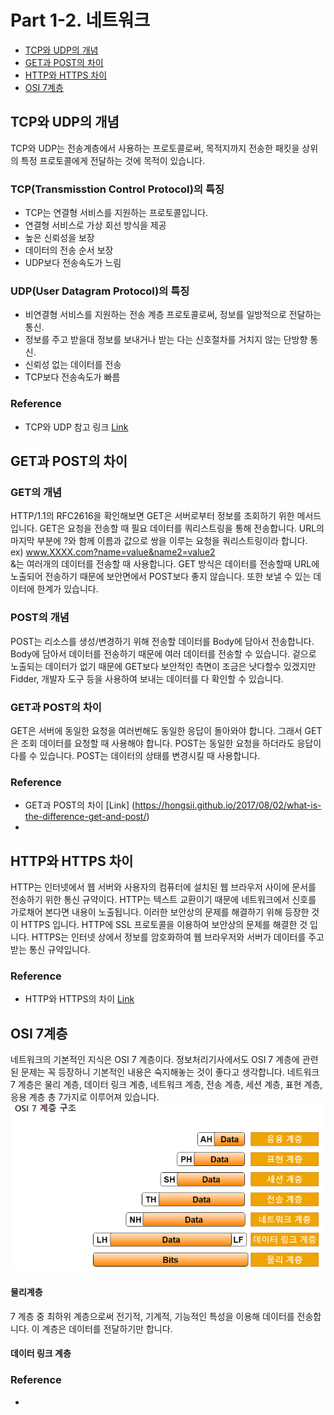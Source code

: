 # Part 1-2. 네트워크
* [TCP와 UDP의 개념](#tcp와-udp의-개념)
* [GET과 POST의 차이](#get과-post의-차이)
* [HTTP와 HTTPS 차이](#http와-https-차이)
* [OSI 7계층](#osi-7계층)

## TCP와 UDP의 개념
TCP와 UDP는 전송계층에서 사용하는 프로토콜로써, 목적지까지 전송한 패킷을 상위의 특정 프로토콜에게 전달하는 것에 목적이 있습니다.

### TCP(Transmisstion Control Protocol)의 특징
 * TCP는 연결형 서비스를 지원하는 프로토콜입니다.
 * 연결형 서비스로 가상 회선 방식을 제공
 * 높은 신뢰성을 보장
 * 데이터의 전송 순서 보장
 * UDP보다 전송속도가 느림
### UDP(User Datagram Protocol)의 특징
 * 비연결형 서비스를 지원하는 전송 계층 프로토콜로써, 정보를 일방적으로 전달하는 통신.
 * 정보를 주고 받을대 정보를 보내거나 받는 다는 신호절차를 거치지 않는 단방향 통신.
 * 신뢰성 없는 데이터를 전송
 * TCP보다 전송속도가 빠름
 
### Reference 
 * TCP와 UDP 참고 링크 [Link](https://choseongho93.tistory.com/3)

## GET과 POST의 차이
### GET의 개념
HTTP/1.1의 RFC2616을 확인해보면 GET은 서버로부터 정보를 조회하기 위한 메서드입니다. GET은 요청을 전송할 때 필요 데이터를 쿼리스트링을 통해 전송합니다. URL의 마지막 부분에 ?와 함께 이름과 값으로 쌍을 이루는 요청을 쿼리스트링이라 합니다. <br> ex) www.XXXX.com?name=value&name2=value2 <br>
&는 여러개의 데이터를 전송할 때 사용합니다. GET 방식은 데이터를 전송할때 URL에 노출되어 전송하기 때문에 보안면에서 POST보다 좋지 않습니다. 또한 보낼 수 있는 데이터에 한계가 있습니다.

### POST의 개념
POST는 리소스를 생성/변경하기 위해 전송할 데이터를 Body에 담아서 전송합니다. Body에 담아서 데이터를 전송하기 때문에 여러 데이터를 전송할 수 있습니다. 겉으로 노출되는 데이터가 없기 때문에 GET보다 보안적인 측면이 조금은 낫다할수 있겠지만 Fidder, 개발자 도구 등을 사용하여 보내는 데이터를 다 확인할 수 있습니다. 

### GET과 POST의 차이
GET은 서버에 동일한 요청을 여러번해도 동일한 응답이 돌아와야 합니다. 그래서 GET은 조회 데이터를 요청할 때 사용해야 합니다. POST는 동일한 요청을 하더라도 응답이 다를 수 있습니다. POST는 데이터의 상태를 변경시킬 때 사용합니다.

### Reference
 * GET과 POST의 차이 [Link] (https://hongsii.github.io/2017/08/02/what-is-the-difference-get-and-post/)
 * 
## HTTP와 HTTPS 차이
HTTP는 인터넷에서 웹 서버와 사용자의 컴퓨터에 설치된 웹 브라우저 사이에 문서를 전송하기 위한 통신 규약이다. HTTP는 텍스트 교환이기 때문에 네트워크에서 신호를 가로채어 본다면 내용이 노출됩니다. 이러한 보안상의 문제를 해결하기 위해 등장한 것이 HTTPS 입니다. HTTP에 SSL 프로토콜을 이용하여 보안상의 문제를 해결한 것 입니다. HTTPS는 인터넷 상에서 정보를 암호화하여 웹 브라우저와 서버가 데이터를 주고받는 통신 규약입니다.

### Reference
 * HTTP와 HTTPS의 차이 [Link](https://jeong-pro.tistory.com/89)
 
## OSI 7계층
네트워크의 기본적인 지식은 OSI 7 계층이다. 정보처리기사에서도 OSI 7 계층에 관련된 문제는 꼭 등장하니 기본적인 내용은 숙지해놓는 것이 좋다고 생각합니다. 네트워크 7 계층은 물리 계층, 데이터 링크 계층, 네트워크 계층, 전송 계층, 세션 계층, 표현 계층, 응용 계층 총 7가지로 이루어져 있습니다.<br>
![OSI 7](https://github.com/joonsu1229/interviewPrepare/blob/main/img_folder/OSI%207.png)<br>

#### 물리계층
7 계층 중 최하위 계층으로써 전기적, 기계적, 기능적인 특성을 이용해 데이터를 전송합니다. 이 계층은 데이터를 전달하기만 합니다.
#### 데이터 링크 계층

### Reference 
   * 


